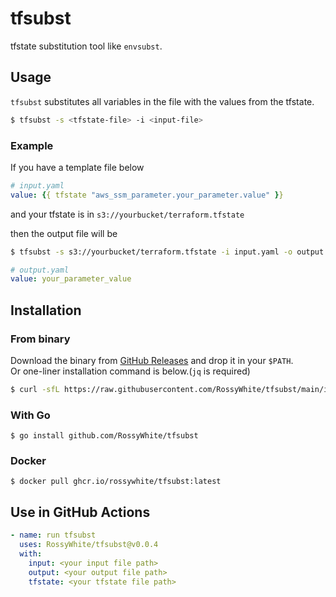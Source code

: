 # tfsubst

tfstate substitution tool like `envsubst`.

## Usage

`tfsubst` substitutes all variables in the file with the values from the tfstate.

```bash
$ tfsubst -s <tfstate-file> -i <input-file>
```

### Example

If you have a template file below

```yaml
# input.yaml
value: {{ tfstate "aws_ssm_parameter.your_parameter.value" }}
```

and your tfstate is in `s3://yourbucket/terraform.tfstate`

then the output file will be

```bash
$ tfsubst -s s3://yourbucket/terraform.tfstate -i input.yaml -o output.yaml
```

```yaml
# output.yaml
value: your_parameter_value
```

## Installation

### From binary

Download the binary from [GitHub Releases](https://github.com/RossyWhite/tfsubst/releases) and drop it in your `$PATH`.  
Or one-liner installation command is below.(`jq` is required)

```bash
$ curl -sfL https://raw.githubusercontent.com/RossyWhite/tfsubst/main/install.sh | sh
```

### With Go

```shell
$ go install github.com/RossyWhite/tfsubst
```

### Docker

```shell
$ docker pull ghcr.io/rossywhite/tfsubst:latest
```

## Use in GitHub Actions

```yaml
- name: run tfsubst
  uses: RossyWhite/tfsubst@v0.0.4
  with:
    input: <your input file path>
    output: <your output file path>
    tfstate: <your tfstate file path>
```
